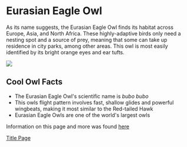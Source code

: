 # Eurasian Eagle Owl

As its name suggests, the Eurasian Eagle Owl finds its habitat across Europe, Asia, and North Africa. These highly-adaptive birds only need a nesting spot and a source of prey, meaning that some can take up residence in city parks, among other areas. This owl is most easily identified by its bright orange eyes and ear tufts.

<img src="https://peregrinefund.org/sites/default/files/styles/raptor_banner_med_700x500_/public/2019-11/raptor-ER-Eurasian-Eagle-Owl-Wally-portrait-Jim-Shane.webp?itok=eF0impYw">

## Cool Owl Facts
- The Eurasian Eagle Owl's scientific name is *bubo bubo*
- This owls flight pattern involves fast, shallow glides and powerful wingbeats, making it most similar to the Red-tailed Hawk
- Eurasian Eagle Owls are one of the world's largest owls

Information on this page and more was found [here](https://peregrinefund.org/explore-raptors-species/owls/eurasian-eagle-owl)

[Title Page](Erin's-Owl-Emporium.md)
